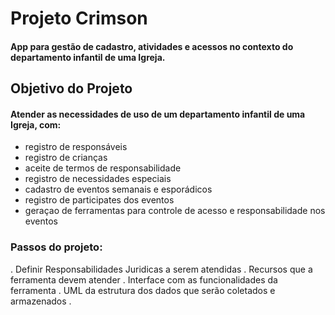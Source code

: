 # Projeto Crimson

#### App para gestão de cadastro, atividades e acessos no contexto do departamento infantil de uma Igreja.

## Objetivo do Projeto

#### Atender as necessidades de uso de um departamento infantil de uma Igreja, com:

- registro de responsáveis
- registro de crianças
- aceite de termos de responsabilidade
- registro de necessidades especiais
- cadastro de eventos semanais e esporádicos
- registro de participates dos eventos
- geraçao de ferramentas para controle de acesso e responsabilidade nos eventos


### Passos do projeto:

. Definir Responsabilidades Juridicas a serem atendidas
. Recursos que a ferramenta devem atender
. Interface com as funcionalidades da ferramenta
. UML da estrutura dos dados que serão coletados e armazenados
.

